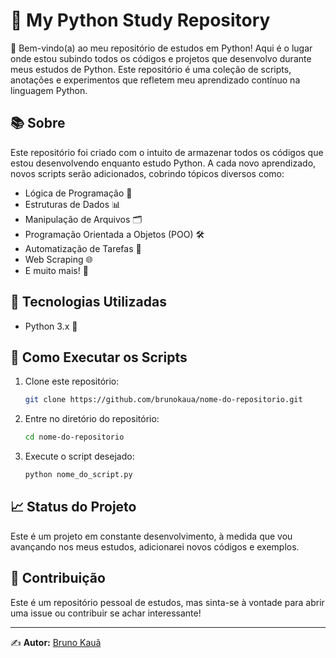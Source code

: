 # 🐍 My Python Study Repository

👋 Bem-vindo(a) ao meu repositório de estudos em Python! Aqui é o lugar onde estou subindo todos os códigos e projetos que desenvolvo durante meus estudos de Python. Este repositório é uma coleção de scripts, anotações e experimentos que refletem meu aprendizado contínuo na linguagem Python.

## 📚 Sobre

Este repositório foi criado com o intuito de armazenar todos os códigos que estou desenvolvendo enquanto estudo Python. A cada novo aprendizado, novos scripts serão adicionados, cobrindo tópicos diversos como:

- Lógica de Programação 🧠
- Estruturas de Dados 📊
- Manipulação de Arquivos 🗂️
- Programação Orientada a Objetos (POO) 🛠️
- Automatização de Tarefas 🤖
- Web Scraping 🌐
- E muito mais! 🚀

## 🔧 Tecnologias Utilizadas

- Python 3.x 🐍

## 🚀 Como Executar os Scripts

1. Clone este repositório:
   ```bash
   git clone https://github.com/brunokaua/nome-do-repositorio.git
   ```

2. Entre no diretório do repositório:
   ```bash
   cd nome-do-repositorio
   ```

3. Execute o script desejado:
   ```bash
   python nome_do_script.py
   ```

## 📈 Status do Projeto

Este é um projeto em constante desenvolvimento, à medida que vou avançando nos meus estudos, adicionarei novos códigos e exemplos.

## 🤝 Contribuição

Este é um repositório pessoal de estudos, mas sinta-se à vontade para abrir uma issue ou contribuir se achar interessante!

---

✍️ **Autor:** [Bruno Kauã](https://github.com/brunokauaal)

```

